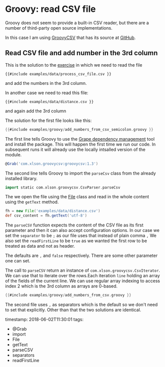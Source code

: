 # Groovy: read CSV file

Groovy does not seem to provide a built-in CSV reader, but there are a number of third-party open source implementations.

In this case I am using [GroovyCSV](http://xlson.com/groovycsv/) that has its source at [GitHub](https://github.com/xlson/groovycsv).


## Read CSV file and add number in the 3rd column

This is the solution to the [exercise](/exercise-add-numbers-from-csv-file) in which we need to read the file

```csv
{{#include examples/data/process_csv_file.csv }}
```

and add the numbers in the 3rd column.

In another case we need to read this file:

```csv
{{#include examples/data/distance.csv }}
```

and again add the 3rd column

The solution for the first file looks like this:

```groovy
{{#include examples/groovy/add_numbers_from_csv_semicolon.groovy }}
```

The first line tells Groovy to use the [Grape dependency management](http://docs.groovy-lang.org/latest/html/documentation/grape.html) tool and install the package. This will happen the first time we run our code. In subsequent runs it will already use the locally intsalled version of the module.

```groovy
@Grab('com.xlson.groovycsv:groovycsv:1.3')
```

The second line tells Groovy to import the `parseCsv` class from the already installed library.

```groovy
import static com.xlson.groovycsv.CsvParser.parseCsv
```

The we open the file using the [File](http://docs.groovy-lang.org/latest/html/groovy-jdk/java/io/File.html) class and read in the whole content using the `getText` method.

```groovy
fh = new File('examples/data/distance.csv')
def csv_content = fh.getText('utf-8')
```

The `parseCSV` function expects the content of the CSV file as its first parameter and then it can also accept configuration options. In our case we set the `separator` to be `;` as our file uses that instead of plain comma `,`
We also set the `readFirstLine` to be `true` as we wanted the first row to be treated as data and not as header.

The defaults are `,` and `false` respectively. There are some other parameter one can set.

The call to `parseCSV` return an instance of `com.xlson.groovycsv.CsvIterator`. We can use that to iterate over the rows.Each iteration `line` holding an array of the fields of the current line. We can use regular array indexing to access index 2 which is the 3rd column as arrays are 0-based.

```groovy
{{#include examples/groovy/add_numbers_from_csv.groovy }}
```

The second file uses `,` as separators which is the default so we don't need to set that explicitly.
Other than that the two solutions are identical.


timestamp: 2018-06-02T11:30:01
tags:
  - @Grab
  - import
  - File
  - getText
  - parseCSV
  - separators
  - readFirstLine

